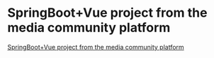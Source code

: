 # SpringBoot+Vue project from the media community platform
[SpringBoot+Vue project from the media community platform](https://aiwithcloud.com/2022/09/16/springbootvue_project_from_the_media_community_platform/)
